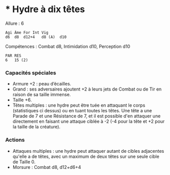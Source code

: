 # * Hydre à dix têtes

Allure : 6

	Agi	Âme	For	Int	Vig
	d6	d8	d12+4	d8 (A)	d10

Compétences : Combat d8, Intimidation d10, Perception d10

	PAR	RES
	6	15 (2)

### Capacités spéciales
- Armure +2 : peau d’écailles.
- Grand : ses adversaires ajoutent +2 à leurs jets de Combat ou de Tir en raison de sa taille immense.
- Taille +6.
- Têtes multiples : une hydre peut être tuée en attaquant le corps (statistiques ci dessus) ou en tuant toutes les têtes. Une tête a une Parade de 7 et une Résistance de 7, et il est possible d'en attaquer une directement en faisant une attaque ciblée à -2 (-4 pour la tête et +2 pour la taille de la créature).

### Actions
- Attaques multiples : une hydre peut attaquer autant de cibles adjacentes qu'elle a de têtes, avec un maximum de deux têtes sur une seule cible de Taille 0.
- Morsure : Combat d8, d12+d6+4
